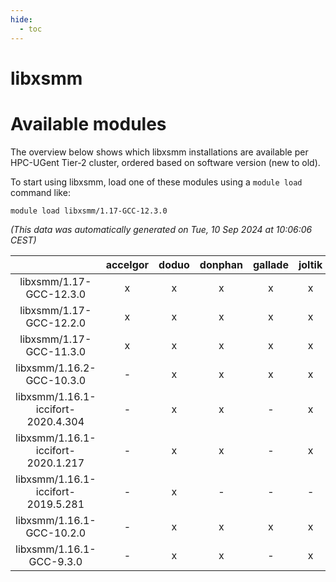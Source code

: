 ```yaml
---
hide:
  - toc
---
```


libxsmm
=======

# Available modules


The overview below shows which libxsmm installations are available per HPC-UGent Tier-2 cluster, ordered based on software version (new to old).

To start using libxsmm, load one of these modules using a `module load` command like:

```shell
module load libxsmm/1.17-GCC-12.3.0
```

*(This data was automatically generated on Tue, 10 Sep 2024 at 10:06:06 CEST)*  

| |accelgor|doduo|donphan|gallade|joltik|shinx|skitty|
| :---: | :---: | :---: | :---: | :---: | :---: | :---: | :---: |
|libxsmm/1.17-GCC-12.3.0|x|x|x|x|x|x|x|
|libxsmm/1.17-GCC-12.2.0|x|x|x|x|x|-|x|
|libxsmm/1.17-GCC-11.3.0|x|x|x|x|x|-|x|
|libxsmm/1.16.2-GCC-10.3.0|-|x|x|x|x|-|x|
|libxsmm/1.16.1-iccifort-2020.4.304|-|x|x|-|x|-|-|
|libxsmm/1.16.1-iccifort-2020.1.217|-|x|x|-|x|-|x|
|libxsmm/1.16.1-iccifort-2019.5.281|-|x|-|-|-|-|-|
|libxsmm/1.16.1-GCC-10.2.0|-|x|x|x|x|-|x|
|libxsmm/1.16.1-GCC-9.3.0|-|x|x|-|x|-|x|
